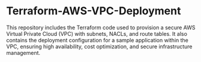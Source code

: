 # Terraform-AWS-VPC-Deployment
This repository includes the Terraform code used to provision a secure AWS Virtual Private Cloud (VPC) with subnets, NACLs, and route tables. It also contains the deployment configuration for a sample application within the VPC, ensuring high availability, cost optimization, and secure infrastructure management.
